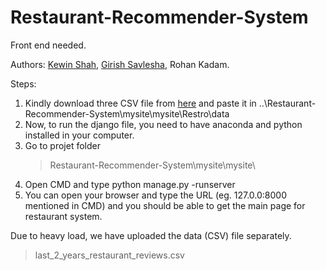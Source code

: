 # Restaurant-Recommender-System
 Front end needed.
 
 Authors: [Kewin Shah](https://github.com/kewinshah25), [Girish Savlesha](https://github.com/girishsavlesha), Rohan Kadam.
 
Steps: 
1. Kindly download three CSV file from [here](https://drive.google.com/drive/folders/1hFhBNOVsVEZSMGqJezhaqWCb0rtAogtX?usp=sharing)
and paste it in ..\Restaurant-Recommender-System\mysite\mysite\Restro\data
2. Now, to run the django file, you need to have anaconda and python installed in your computer.
3. Go to projet folder 
   > Restaurant-Recommender-System\mysite\mysite\
4. Open CMD and type python manage.py -runserver
5. You can open your browser and type the URL (eg. 127.0.0:8000 mentioned in CMD) and you should be able to get the main page for restaurant system.



Due to heavy load, we have uploaded the data (CSV) file separately. 
>last_2_years_restaurant_reviews.csv

